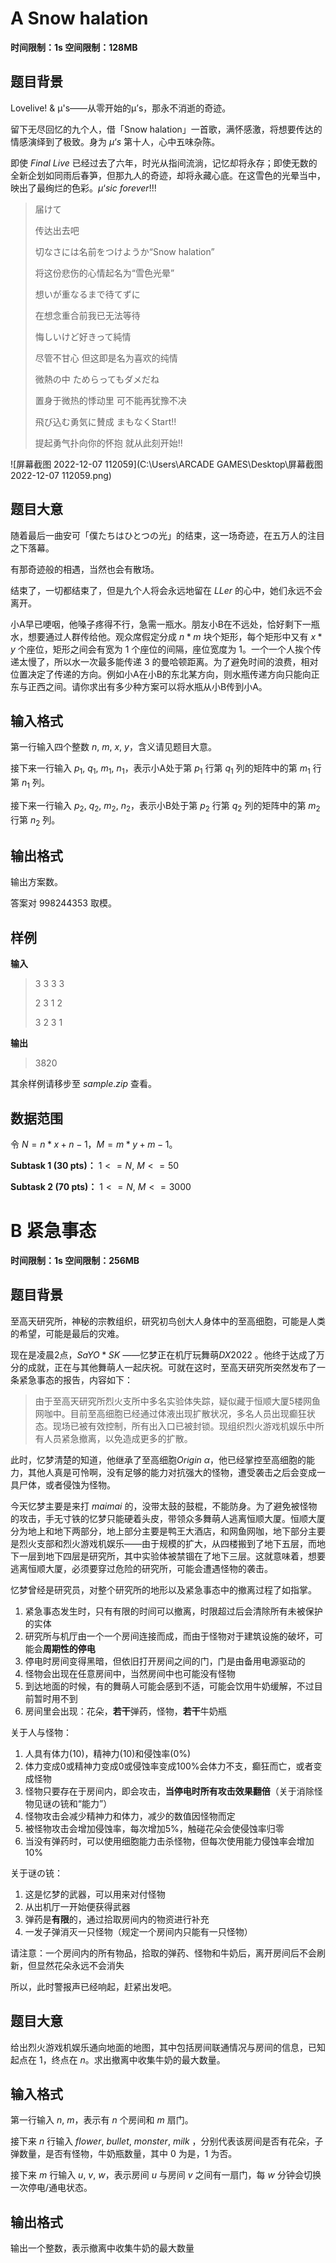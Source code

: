 # A	Snow halation

**时间限制：1s     空间限制：128MB**

## 题目背景

Lovelive! & μ's——从零开始的μ’s，那永不消逝的奇迹。

留下无尽回忆的九个人，借「Snow halation」一首歌，满怀感激，将想要传达的情感演绎到了极致。身为 $μ‘s$ 第十人，心中五味杂陈。

即使 $Final\ Live$ 已经过去了六年，时光从指间流淌，记忆却将永存；即使无数的全新企划如同雨后春笋，但那九人的奇迹，却将永藏心底。在这雪色的光晕当中，映出了最绚烂的色彩。$μ‘sic\ forever!!!$

> 届けて
>
> 传达出去吧
>
> 切なさには名前をつけようか“Snow halation”
>
> 将这份悲伤的心情起名为“雪色光晕”
>
> 想いが重なるまで待てずに
>
> 在想念重合前我已无法等待
>
> 悔しいけど好きって純情
>
> 尽管不甘心 但这即是名为喜欢的纯情
>
> 微熱の中 ためらってもダメだね
>
> 置身于微热的悸动里 可不能再犹豫不决
>
> 飛び込む勇気に賛成 まもなくStart!!
>
> 提起勇气扑向你的怀抱 就从此刻开始!!

![屏幕截图 2022-12-07 112059](C:\Users\ARCADE GAMES\Desktop\屏幕截图 2022-12-07 112059.png)



## 题目大意

随着最后一曲安可「僕たちはひとつの光」的结束，这一场奇迹，在五万人的注目之下落幕。

有那奇迹般的相遇，当然也会有散场。

结束了，一切都结束了，但是九个人将会永远地留在 $LLer$ 的心中，她们永远不会离开。

小A早已哽咽，他嗓子疼得不行，急需一瓶水。朋友小B在不远处，恰好剩下一瓶水，想要通过人群传给他。观众席假定分成 $n*m$ 块个矩形，每个矩形中又有 $x*y$ 个座位，矩形之间会有宽为 $1$ 个座位的间隔，座位宽度为 $1$。一个一个人挨个传递太慢了，所以水一次最多能传递 $3$ 的曼哈顿距离。为了避免时间的浪费，相对位置决定了传递的方向。例如小A在小B的东北某方向，则水瓶传递方向只能向正东与正西之间。请你求出有多少种方案可以将水瓶从小B传到小A。



## 输入格式

第一行输入四个整数 $n,\ m,\ x,\ y$，含义请见题目大意。

接下来一行输入 $p_1,\ q_1,\ m_1,\ n_1$，表示小A处于第 $p_1$ 行第 $q_1$ 列的矩阵中的第 $m_1$ 行第 $n_1$ 列。

接下来一行输入 $p_2,\ q_2,\ m_2,\ n_2$，表示小B处于第 $p_2$ 行第 $q_2$ 列的矩阵中的第 $m_2$ 行第 $n_2$ 列。



## 输出格式

输出方案数。

答案对 $998244353$ 取模。



## 样例

**输入**

> 3 3 3 3
>
> 2 3 1 2
>
> 3 2 3 1

**输出**

> 3820

其余样例请移步至 $sample.zip$ 查看。



## 数据范围

令 $N=n*x+n-1$，$M=m*y+m-1$。

**Subtask 1 (30 pts)：**	$1<=N,\ M<=50$

**Subtask 2 (70 pts)：**	$1<=N,\ M<=3000$



# B	紧急事态

**时间限制：1s	空间限制：256MB**

## 题目背景

至高天研究所，神秘的宗教组织，研究初鸟创大人身体中的至高细胞，可能是人类的希望，可能是最后的灾难。

现在是凌晨2点，$SaYO*SK$ ——忆梦正在机厅玩舞萌$DX2022$ 。他终于达成了万分的成就，正在与其他舞萌人一起庆祝。可就在这时，至高天研究所突然发布了一条紧急事态的报告，内容如下：

> ​	由于至高天研究所烈火支所中多名实验体失踪，疑似藏于恒顺大厦5楼网鱼网咖中。目前至高细胞已经通过体液出现扩散状况，多名人员出现癫狂状态。现场已被有效控制，所有出入口已被封锁。现组织烈火游戏机娱乐中所有人员紧急撤离，以免造成更多的扩散。

此时，忆梦清楚的知道，他继承了至高细胞$Origin\ \alpha$，他已经掌控至高细胞的能力，其他人真是可怜啊，没有足够的能力对抗强大的怪物，遭受袭击之后会变成一具尸体，或者侵蚀为怪物。

今天忆梦主要是来打 $maimai$ 的，没带太鼓的鼓棍，不能防身。为了避免被怪物的攻击，手无寸铁的忆梦只能硬着头皮，带领众多舞萌人逃离恒顺大厦。恒顺大厦分为地上和地下两部分，地上部分主要是鸭王大酒店，和网鱼网咖，地下部分主要是烈火支部和烈火游戏机娱乐——由于规模的扩大，从四楼搬到了地下五层，而地下一层到地下四层是研究所，其中实验体被禁锢在了地下三层。这就意味着，想要逃离恒顺大厦，必须要穿过危险的研究所，可能会遭遇怪物的袭击。

忆梦曾经是研究员，对整个研究所的地形以及紧急事态中的撤离过程了如指掌。

1. 紧急事态发生时，只有有限的时间可以撤离，时限超过后会清除所有未被保护的实体
2. 研究所与机厅由一个一个房间连接而成，而由于怪物对于建筑设施的破坏，可能会**周期性的停电**
3. 停电时房间变得黑暗，但依旧打开房间之间的门，门是由备用电源驱动的
4. 怪物会出现在任意房间中，当然房间中也可能没有怪物
5. 到达地面的时候，有的舞萌人可能会感到不适，可能会饮用牛奶缓解，不过目前暂时用不到
6. 房间里会出现：花朵，**若干**弹药，怪物，**若干**牛奶瓶

关于人与怪物：

1. 人具有体力(10)，精神力(10)和侵蚀率(0%)
2. 体力变成0或精神力变成0或侵蚀率变成100%会体力不支，癫狂而亡，或者变成怪物
3. 怪物只要存在于房间内，即会攻击，**当停电时所有攻击效果翻倍**（关于消除怪物见谜の铳和“能力”）
4. 怪物攻击会减少精神力和体力，减少的数值因怪物而定
5. 被怪物攻击会增加侵蚀率，每次增加5%，触碰花朵会使侵蚀率归零
6. 当没有弹药时，可以使用细胞能力击杀怪物，但每次使用能力侵蚀率会增加10%

关于谜の铳：

1. 这是忆梦的武器，可以用来对付怪物
2. 从出机厅一开始便获得武器
3. 弹药是**有限**的，通过拾取房间内的物资进行补充
4. 一发子弹消灭一只怪物（规定一个房间内只能有一只怪物）

请注意：一个房间内的所有物品，拾取的弹药、怪物和牛奶后，离开房间后不会刷新，但显然花朵永远不会消失

所以，此时警报声已经响起，赶紧出发吧。



## 题目大意

给出烈火游戏机娱乐通向地面的地图，其中包括房间联通情况与房间的信息，已知起点在 $1$，终点在 $n$。求出撤离中收集牛奶的最大数量。



## 输入格式

第一行输入 $n,\ m$，表示有 $n$ 个房间和 $m$ 扇门。

接下来 $n$ 行输入 $flower,\ bullet,\ monster,\ milk$ ，分别代表该房间是否有花朵，子弹数量，是否有怪物，牛奶瓶数量，其中 $0$ 为是，$1$ 为否。 

接下来 $m$ 行输入 $u,\ v,\ w$，表示房间 $u$ 与房间 $v$ 之间有一扇门，每 $w$ 分钟会切换一次停电/通电状态。



## 输出格式

输出一个整数，表示撤离中收集牛奶的最大数量